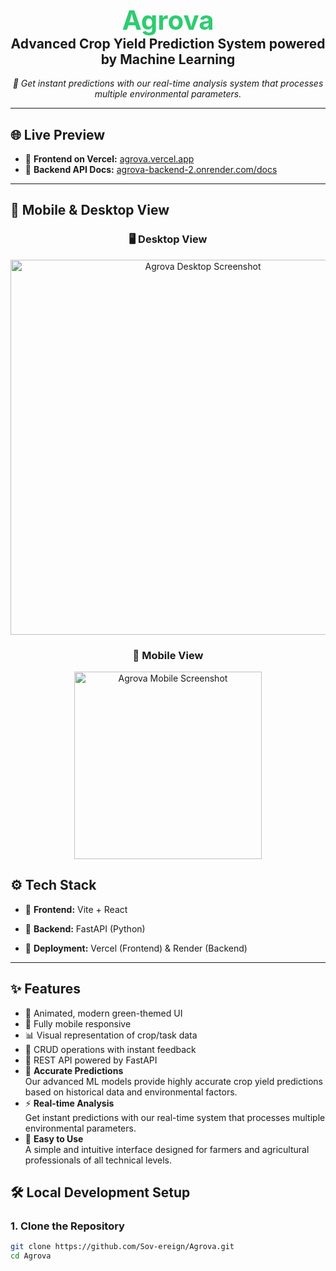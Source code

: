 <h1 align="center" style="color:#2ecc71; font-size: 3em; margin-bottom: 0;">
  Agrova
</h1>

<h2 align="center" style="margin-top: 0;">
  Advanced Crop Yield Prediction System powered by Machine Learning
</h2>

<p align="center">
  <i>🌾 Get instant predictions with our real-time analysis system that processes multiple environmental parameters.</i>
</p>



 
---

## 🌐 Live Preview

- 🔗 **Frontend on Vercel:** [agrova.vercel.app](https://agrova.vercel.app/)
- 🔗 **Backend API Docs:** [agrova-backend-2.onrender.com/docs](https://agrova-backend-2.onrender.com/docs)

---

## 📱 Mobile & Desktop View

<div align="center">

### 🖥️ Desktop View
<img src="./desktop-view.png" width="600" alt="Agrova Desktop Screenshot" />

### 📲 Mobile View  
<img src="./mobile-view.png" width="300" alt="Agrova Mobile Screenshot" />

</div>

## ⚙️ Tech Stack

- 🎨 **Frontend:** Vite + React
- 🧠 **Backend:** FastAPI (Python)

- 🚀 **Deployment:** Vercel (Frontend) & Render (Backend)

---

## ✨ Features

- 🌿 Animated, modern green-themed UI  
- 📱 Fully mobile responsive  
- 📊 Visual representation of crop/task data  
- 🔄 CRUD operations with instant feedback  
- 🔗 REST API powered by FastAPI  
- 🎯 **Accurate Predictions**  
  Our advanced ML models provide highly accurate crop yield predictions based on historical data and environmental factors.  
- ⚡ **Real-time Analysis**  
  Get instant predictions with our real-time system that processes multiple environmental parameters.  
- 🧩 **Easy to Use**  
  A simple and intuitive interface designed for farmers and agricultural professionals of all technical levels.  


## 🛠️ Local Development Setup

### 1. Clone the Repository

```bash
git clone https://github.com/Sov-ereign/Agrova.git
cd Agrova
